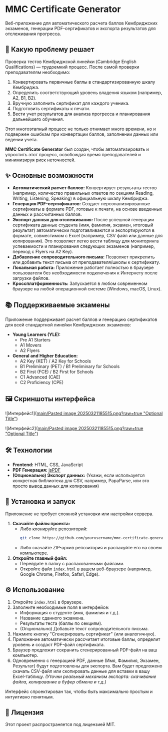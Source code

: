 # MMC Certificate Generator

Веб-приложение для автоматического расчета баллов Кембриджских экзаменов, генерации PDF-сертификатов и экспорта результатов для отслеживания прогресса.

## 🎯 Какую проблему решает

Проверка тестов Кембриджской линейки (Cambridge English Qualifications) — трудоемкий процесс. После самой проверки преподавателям необходимо:

1.  Конвертировать первичные баллы в стандартизированную шкалу Кембриджа.
2.  Определить соответствующий уровень владения языком (например, A2, B1, B2).
3.  Вручную заполнить сертификат для каждого ученика.
4.  Подготовить сертификаты к печати.
5.  Вести учет результатов для анализа прогресса и планирования дальнейшего обучения.

Этот многоэтапный процесс не только отнимает много времени, но и подвержен ошибкам при конвертации баллов, заполнении данных или ведении учета.

**MMC Certificate Generator** был создан, чтобы автоматизировать и упростить этот процесс, освобождая время преподавателей и минимизируя риск неточностей.

## ✨ Основные возможности

*   **Автоматический расчет баллов:** Конвертирует результаты тестов (например, количество правильных ответов по секциям Reading, Writing, Listening, Speaking) в официальную шкалу Кембриджа.
*   **Генерация PDF-сертификатов:** Создает персонализированные сертификаты в формате PDF, готовые к печати, на основе введенных данных и рассчитанных баллов.
*   **Экспорт данных для отслеживания:** После успешной генерации сертификата данные студента (имя, фамилия, экзамен, итоговый результат) автоматически подготавливаются и экспортируются в формате, совместимом с Excel (например, CSV файл или данные для копирования). Это позволяет легко вести таблицу для мониторинга успеваемости и планирования следующих экзаменов (например, переход с Flyers на A2 Key).
*   **Добавление сопроводительного письма:** Позволяет прикрепить или добавить текст письма от преподавателя/школы к сертификату.
*   **Локальная работа:** Приложение работает полностью в браузере пользователя без необходимости подключения к Интернету после загрузки файлов.
*   **Кроссплатформенность:** Запускается в любом современном браузере на любой операционной системе (Windows, macOS, Linux).

## 📚 Поддерживаемые экзамены

Приложение поддерживает расчет баллов и генерацию сертификатов для всей стандартной линейки Кембриджских экзаменов:

*   **Young Learners (YLE):**
    *   Pre A1 Starters
    *   A1 Movers
    *   A2 Flyers
*   **General and Higher Education:**
    *   A2 Key (KET) / A2 Key for Schools
    *   B1 Preliminary (PET) / B1 Preliminary for Schools
    *   B2 First (FCE) / B2 First for Schools
    *   C1 Advanced (CAE)
    *   C2 Proficiency (CPE)

## 🖼️ Скриншоты интерфейса

![Интерфейс1]([main/Pasted image 20250321185515.png?raw=true "Optional Title"](https://github.com/ElijahPlushkov/MMC-certificate-generator/blob/main/Pasted%20image%2020250321185515.png))

![Интерфейс2]([main/Pasted image 20250321185515.png?raw=true "Optional Title"](https://github.com/ElijahPlushkov/MMC-certificate-generator/blob/main/Pasted%20image%2020250321185620.png))

## 🛠️ Технологии

*   **Frontend:** HTML, CSS, JavaScript
*   **PDF Генерация:** [jsPDF](https://github.com/parallax/jsPDF)
*   **(Опционально) Экспорт данных:** (Укажи, если используется конкретная библиотека для CSV, например, PapaParse, или это просто вывод данных для копирования)

## 🚀 Установка и запуск

Приложение не требует сложной установки или настройки сервера.

1.  **Скачайте файлы проекта:**
    *   Либо клонируйте репозиторий:
        ```bash
        git clone https://github.com/yourusername/mmc-certificate-generator.git
        ```
    *   Либо скачайте ZIP-архив репозитория и распакуйте его на своем компьютере.
2.  **Откройте главный файл:**
    *   Перейдите в папку с распакованными файлами.
    *   Откройте файл `index.html` в вашем веб-браузере (например, Google Chrome, Firefox, Safari, Edge).

## ⚙️ Использование

1.  Откройте `index.html` в браузере.
2.  Заполните необходимые поля в интерфейсе:
    *   Информация о студенте (имя, фамилия и т.д.).
    *   Название сданного экзамена.
    *   Результаты теста (баллы по секциям).
    *   (Опционально) Добавьте текст сопроводительного письма.
3.  Нажмите кнопку "Сгенерировать сертификат" (или аналогичную).
4.  Приложение автоматически рассчитает итоговые баллы, определит уровень и создаст PDF-файл сертификата.
5.  Браузер предложит сохранить сгенерированный PDF-файл на ваш компьютер.
6.  Одновременно с генерацией PDF, данные (Имя, Фамилия, Экзамен, Результат) будут подготовлены для экспорта. Вам будет предложено скачать CSV-файл или скопировать данные для вставки в вашу Excel-таблицу. *(Уточни реальный механизм экспорта: скачивание файла, копирование в буфер обмена и т.д.)*

Интерфейс спроектирован так, чтобы быть максимально простым и интуитивно понятным.

## 📄 Лицензия

Этот проект распространяется под лицензией MIT.

